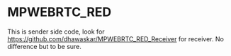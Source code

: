 # MPWEBRTC_RED

This is sender side code, look for https://github.com/dhawaskar/MPWEBRTC_RED_Receiver for receiver. No difference but to be sure.
